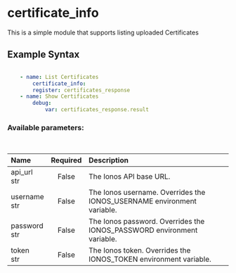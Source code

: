 # certificate_info

This is a simple module that supports listing uploaded Certificates

## Example Syntax


```yaml

    - name: List Certificates
        certificate_info:
        register: certificates_response
    - name: Show Certificates
        debug:
            var: certificates_response.result

```
### Available parameters:
&nbsp;

| Name | Required | Description |
| :--- | :---: | :--- |
| api_url<br /><span class="blue-span">str</span> | False | The Ionos API base URL. |
| username<br /><span class="blue-span">str</span> | False | The Ionos username. Overrides the IONOS_USERNAME environment variable. |
| password<br /><span class="blue-span">str</span> | False | The Ionos password. Overrides the IONOS_PASSWORD environment variable. |
| token<br /><span class="blue-span">str</span> | False | The Ionos token. Overrides the IONOS_TOKEN environment variable. |
